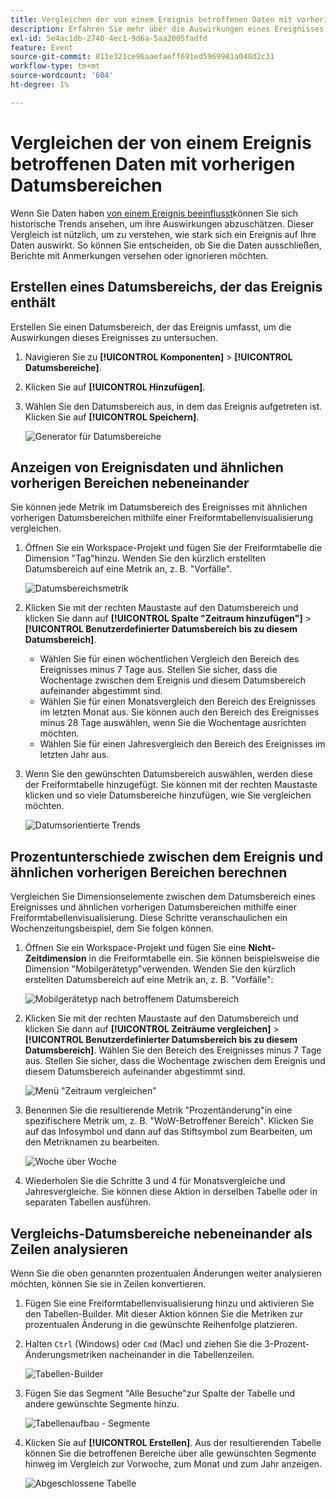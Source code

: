 ```yaml
---
title: Vergleichen der von einem Ereignis betroffenen Daten mit vorherigen Datumsbereichen
description: Erfahren Sie mehr über die Auswirkungen eines Ereignisses, z. B. ein Implementierungsproblem oder ein Ausfall, indem Sie es mit früheren Trends vergleichen.
exl-id: 5e4ac1db-2740-4ec1-9d6a-5aa2005fadfd
feature: Event
source-git-commit: 811e321ce96aaefaeff691ed5969981a048d2c31
workflow-type: tm+mt
source-wordcount: '604'
ht-degree: 1%

---
```


# Vergleichen der von einem Ereignis betroffenen Daten mit vorherigen Datumsbereichen

Wenn Sie Daten haben [von einem Ereignis beeinflusst](overview.md)können Sie sich historische Trends ansehen, um ihre Auswirkungen abzuschätzen. Dieser Vergleich ist nützlich, um zu verstehen, wie stark sich ein Ereignis auf Ihre Daten auswirkt. So können Sie entscheiden, ob Sie die Daten ausschließen, Berichte mit Anmerkungen versehen oder ignorieren möchten.

## Erstellen eines Datumsbereichs, der das Ereignis enthält

Erstellen Sie einen Datumsbereich, der das Ereignis umfasst, um die Auswirkungen dieses Ereignisses zu untersuchen.

1. Navigieren Sie zu **[!UICONTROL Komponenten]** > **[!UICONTROL Datumsbereiche]**.
2. Klicken Sie auf **[!UICONTROL Hinzufügen]**.
3. Wählen Sie den Datumsbereich aus, in dem das Ereignis aufgetreten ist. Klicken Sie auf **[!UICONTROL Speichern]**.

   ![Generator für Datumsbereiche](assets/date_range_builder.png)

## Anzeigen von Ereignisdaten und ähnlichen vorherigen Bereichen nebeneinander

Sie können jede Metrik im Datumsbereich des Ereignisses mit ähnlichen vorherigen Datumsbereichen mithilfe einer Freiformtabellenvisualisierung vergleichen.

1. Öffnen Sie ein Workspace-Projekt und fügen Sie der Freiformtabelle die Dimension &quot;Tag&quot;hinzu. Wenden Sie den kürzlich erstellten Datumsbereich auf eine Metrik an, z. B. &quot;Vorfälle&quot;.

   ![Datumsbereichsmetrik](assets/date_range_metric.png)

2. Klicken Sie mit der rechten Maustaste auf den Datumsbereich und klicken Sie dann auf **[!UICONTROL Spalte &quot;Zeitraum hinzufügen&quot;]** > **[!UICONTROL Benutzerdefinierter Datumsbereich bis zu diesem Datumsbereich]**.
   * Wählen Sie für einen wöchentlichen Vergleich den Bereich des Ereignisses minus 7 Tage aus. Stellen Sie sicher, dass die Wochentage zwischen dem Ereignis und diesem Datumsbereich aufeinander abgestimmt sind.
   * Wählen Sie für einen Monatsvergleich den Bereich des Ereignisses im letzten Monat aus. Sie können auch den Bereich des Ereignisses minus 28 Tage auswählen, wenn Sie die Wochentage ausrichten möchten.
   * Wählen Sie für einen Jahresvergleich den Bereich des Ereignisses im letzten Jahr aus.
3. Wenn Sie den gewünschten Datumsbereich auswählen, werden diese der Freiformtabelle hinzugefügt. Sie können mit der rechten Maustaste klicken und so viele Datumsbereiche hinzufügen, wie Sie vergleichen möchten.

   ![Datumsorientierte Trends](assets/date_aligned_trends.png)

## Prozentunterschiede zwischen dem Ereignis und ähnlichen vorherigen Bereichen berechnen

Vergleichen Sie Dimensionselemente zwischen dem Datumsbereich eines Ereignisses und ähnlichen vorherigen Datumsbereichen mithilfe einer Freiformtabellenvisualisierung. Diese Schritte veranschaulichen ein Wochenzeitungsbeispiel, dem Sie folgen können.

1. Öffnen Sie ein Workspace-Projekt und fügen Sie eine **Nicht-Zeitdimension** in die Freiformtabelle ein. Sie können beispielsweise die Dimension &quot;Mobilgerätetyp&quot;verwenden. Wenden Sie den kürzlich erstellten Datumsbereich auf eine Metrik an, z. B. &quot;Vorfälle&quot;:

   ![Mobilgerätetyp nach betroffenem Datumsbereich](assets/mobile_device_type.png)

2. Klicken Sie mit der rechten Maustaste auf den Datumsbereich und klicken Sie dann auf **[!UICONTROL Zeiträume vergleichen]** > **[!UICONTROL Benutzerdefinierter Datumsbereich bis zu diesem Datumsbereich]**. Wählen Sie den Bereich des Ereignisses minus 7 Tage aus. Stellen Sie sicher, dass die Wochentage zwischen dem Ereignis und diesem Datumsbereich aufeinander abgestimmt sind.

   ![Menü &quot;Zeitraum vergleichen&quot;](assets/compare_time_custom.png)

3. Benennen Sie die resultierende Metrik &quot;Prozentänderung&quot;in eine spezifischere Metrik um, z. B. &quot;WoW-Betroffener Bereich&quot;. Klicken Sie auf das Infosymbol und dann auf das Stiftsymbol zum Bearbeiten, um den Metriknamen zu bearbeiten.

   ![Woche über Woche](assets/wow_affected_range.png)

4. Wiederholen Sie die Schritte 3 und 4 für Monatsvergleiche und Jahresvergleiche. Sie können diese Aktion in derselben Tabelle oder in separaten Tabellen ausführen.

## Vergleichs-Datumsbereiche nebeneinander als Zeilen analysieren

Wenn Sie die oben genannten prozentualen Änderungen weiter analysieren möchten, können Sie sie in Zeilen konvertieren.

1. Fügen Sie eine Freiformtabellenvisualisierung hinzu und aktivieren Sie den Tabellen-Builder. Mit dieser Aktion können Sie die Metriken zur prozentualen Änderung in die gewünschte Reihenfolge platzieren.
2. Halten `Ctrl` (Windows) oder `Cmd` (Mac) und ziehen Sie die 3-Prozent-Änderungsmetriken nacheinander in die Tabellenzeilen.

   ![Tabellen-Builder](assets/table_builder.png)

3. Fügen Sie das Segment &quot;Alle Besuche&quot;zur Spalte der Tabelle und andere gewünschte Segmente hinzu.

   ![Tabellenaufbau - Segmente](assets/table_builder_segments.png)

4. Klicken Sie auf **[!UICONTROL Erstellen]**. Aus der resultierenden Tabelle können Sie die betroffenen Bereiche über alle gewünschten Segmente hinweg im Vergleich zur Vorwoche, zum Monat und zum Jahr anzeigen.

   ![Abgeschlossene Tabelle](assets/table_builder_finished.png)
